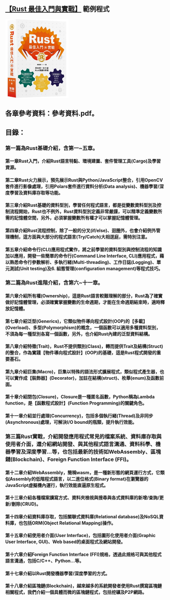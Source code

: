 ## [【Rust 最佳入門與實戰】](https://www.tenlong.com.tw/products/9786267383957?list_name=b-r7-zh_tw) 範例程式
<img src="cover_small.jpg" alt="drawing" width="200"/>

## 各章參考資料：參考資料.pdf。

## 目錄：
### 第一篇為Rust基礎介紹，含第一~五章。
#### 第一章Rust入門，介紹Rust語言特點、環境建置、套件管理工具(Cargo)及學習資源。
#### 第二章Rust火力展示，預先展示Rust與Python/JavaScript整合，引用OpenCV套件進行影像處理，引用Polars套件進行資料分析(Data analysis)、機器學習/深度學習及資料庫存取等功能。
#### 第三章介紹Rust基礎的資料型別，學習任何程式語言，都是從變數資料型別及控制流程開始，Rust也不例外，Rust資料型別定義非常嚴謹，可以精準定義變數所需的記憶體空間，另外，必須掌握變數所有權才可以掌握記憶體管理。
#### 第四章介紹Rust流程控制，除了一般的分叉(if/else)、迴圈外，也會介紹例外管理機制，這方面與大部分的程式語言(Try/Catch)大相逕庭，需特別注意。
#### 第五章介紹命令行(CLI)應用程式實作，將之前學習的資料型別與控制流程的知識加以應用，開發一些簡單的命令行(Command Line Interface, CLI)應用程式，藉以熟悉命令行參數解析、多執行緒(Multi-threading)、工作日誌(Logging)、單元測試(Unit testing)及6.	組態管理(configuration management)等程式技巧。
### 第二篇為Rust進階介紹，含第六~十一章。
#### 第六章介紹所有權(Ownership)，這是Rust語言較難理解的部分，Rust為了確實做好記憶體管理，必須確實掌握變數的生命週期，才能在生命週期結束時，適時釋放記憶體。
#### 第七章介紹泛型(Generics)，它類似物件導向程式設計(OOP)的【多載】(Overload)、多型(Polymorphism)的概念，一個函數可以適用多種資料型別，不須為每一種型別各寫一個函數，另外，也介紹Rust內建的泛型資料結構。
#### 第八章介紹特徵(Trait)，Rust不提供類別(Class)，轉而提供Trait及結構(Struct)的整合，作為實踐【物件導向程式設計】(OOP)的基礎，這是Rust程式開發的重要基石。
#### 第九章介紹巨集(Macro)，巨集以特殊的語法形式擴展程式，類似程式產生器，也可以實作成【裝飾器】(Decorator)，加註在結構(struct)、枚舉(enum)及函數前面。
#### 第十章介紹閉包(Closure)，Closure是一種匿名函數，Python稱為Lambda function，是【函數程式設計】(Function Programming)的關鍵角色。
#### 第十一章介紹並行處理(Concurrency)，包括多個執行緒(Thread)及非同步(Asynchronous)處理，可解決I/O bound的瓶頸，提升執行效能。
### 第三篇Rust實戰，介紹開發應用程式常見的檔案系統、資料庫存取與使用者介面，還介紹網站開發、與其他程式語言溝通、資料科學、機器學習及深度學習…等，也包括最新的技術如WebAssembly、區塊鏈(Blockchain)、Foreign Function Interface (FFI)。
#### 第十二章介紹WebAssembly，簡稱wasm，是一種新形態的網頁運行方式，它類似Assembly的低階程式語言，以二進位格式(Binary format)在瀏覽器的JavaScript虛擬機內運行，執行效能直逼原生程式。
#### 第十三章介紹各種檔案讀寫方式、資料夾檢視與搜尋與各式資料庫的新增/查詢/更新/刪除(CRUD)。
#### 第十四章介紹資料庫存取，包括關聯式資料庫(Relational database)及NoSQL資料庫，也包括ORM(Object Relational Mapping)操作。
#### 第十五章介紹使用者介面(User Interface)，包括圖形化使用者介面(Graphic User Interface, GUI)、Web based的桌面程式及網站開發。
#### 第十六章介紹Foreign Function Interface (FFI)規格，透過此規格可與其他程式語言溝通，包括C/C++、Python…等。
#### 第十七章介紹以Rust開發機器學習/深度學習的方式。
#### 第十八章介紹區塊鏈(Blockchain)，越來越多的系統開發者使用Rust撰寫區塊鏈相關程式，我們介紹一個具體而微的區塊鏈程式，包括挖礦及P2P網路。
